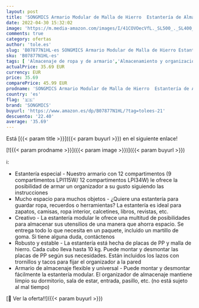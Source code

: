 ```yaml
---
layout: post
title: 'SONGMICS Armario Modular de Malla de Hierro  Estantería de Almacenaje con 12 cubos  Organizador Modulable y Ajustable  Multiuso  para Libros  Ropa y Zapatos  en Baño  93 x 31 x 123 cm  Blanco LPI34W'
date: 2022-04-30 15:32:02
image: 'https://m.media-amazon.com/images/I/41COVOecVfL._SL500_._SL400_.jpg'
comments: true
category: ofertas
author: 'tole.es'
slug: 'B07877N1HL-es SONGMICS Armario Modular de Malla de Hierro Estantería de...'
sku: 'B07877N1HL-es'
tags: [ 'Almacenaje de ropa y de armario','Almacenamiento y organización','Baldas para armario','Hogar y cocina','songmics','zapatos','🇪🇸', ]
actualPrice: 35.69 EUR
currency: EUR
price: 35.69
comparePrice: 45.99 EUR
prodname: 'SONGMICS Armario Modular de Malla de Hierro  Estantería de Almacenaje con 12 cubos  Organizador Modulable y Ajustable  Multiuso  para Libros  Ropa y Zapatos  en Baño  93 x 31 x 123 cm  Blanco LPI34W'
country: 'es'
flag: '🇪🇸'
brand: 'SONGMICS'
buyurl: 'https://www.amazon.es/dp/B07877N1HL/?tag=tolees-21'
descuento: '22.40'
average: '35.69'
---
```


Está [{{< param title >}}]({{< param buyurl >}}) en el siguiente enlace!

[![{{< param prodname >}}]({{< param image >}})]({{< param buyurl >}})

ℹ️:

- Estantería especial - Nuestro armario con 12 compartimentos (9 compartimentos LPI115W/ 12 compartimentos LPI34W) le ofrece la posibilidad de armar un organizador a su gusto siguiendo las instrucciones
- Mucho espacio para muchos objetos - ¿Quiere una estantería para guardar ropa, recuerdos o herramientas? La estantería es ideal para zapatos, camisas, ropa interior, calcetines, libros, revistas, etc.
- Creativo - La estantería modular le ofrece una multitud de posibilidades para almacenar sus utensilios de una manera que ahorra espacio. Se entrega todo lo que necesita en un paquete, incluido un martillo de goma. Si tiene alguna duda, contáctenos
- Robusto y estable - La estantería está hecha de placas de PP y malla de hierro. Cada cubo lleva hasta 10 kg. Puede montar y desmontar las placas de PP según sus necesidades. Están incluidos los lazos con trornillos y tacos para fijar el organizador a la pared
- Armario de almacenaje flexible y universal - Puede montar y desmontar fácilmente la estantería modular. El organizador de almacenaje mantiene limpio su dormitorio, sala de estar, entrada, pasillo, etc. (no está sujeto al mal tiempo)

[🛒 Ver la oferta!!]({{< param buyurl >}})
